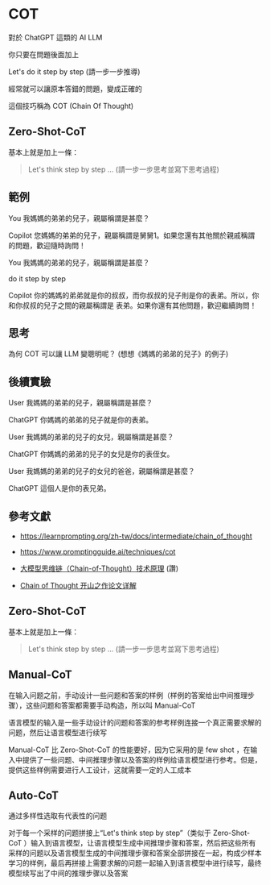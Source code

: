 # COT

對於 ChatGPT 這類的 AI LLM

你只要在問題後面加上

Let's do it step by step (請一步一步推導)

經常就可以讓原本答錯的問題，變成正確的

這個技巧稱為 COT (Chain Of Thought)

## Zero-Shot-CoT

基本上就是加上一條： 

> Let's think step by step ... (請一步一步思考並寫下思考過程)


## 範例

You
我媽媽的弟弟的兒子，親屬稱謂是甚麼？

Copilot
您媽媽的弟弟的兒子，親屬稱謂是舅舅1。如果您還有其他關於親戚稱謂的問題，歡迎隨時詢問！


You
我媽媽的弟弟的兒子，親屬稱謂是甚麼？

do it step by step

Copilot
你的媽媽的弟弟就是你的叔叔，而你叔叔的兒子則是你的表弟。所以，你和你叔叔的兒子之間的親屬稱謂是 表弟。如果你還有其他問題，歡迎繼續詢問！

## 思考

為何 COT 可以讓 LLM 變聰明呢？ (想想《媽媽的弟弟的兒子》的例子)

## 後續實驗

User
我媽媽的弟弟的兒子，親屬稱謂是甚麼？

ChatGPT
你媽媽的弟弟的兒子就是你的表弟。

User
我媽媽的弟弟的兒子的女兒，親屬稱謂是甚麼？

ChatGPT
你媽媽的弟弟的兒子的女兒是你的表侄女。

User
我媽媽的弟弟的兒子的女兒的爸爸，親屬稱謂是甚麼？

ChatGPT
這個人是你的表兄弟。


## 參考文獻

* https://learnprompting.org/zh-tw/docs/intermediate/chain_of_thought

* https://www.promptingguide.ai/techniques/cot


* [大模型思维链（Chain-of-Thought）技术原理](https://www.zhihu.com/tardis/zm/art/629087587?source_id=1003) (讚)
* [Chain of Thought 开山之作论文详解](https://zhuanlan.zhihu.com/p/582758381)

## Zero-Shot-CoT

基本上就是加上一條： 

> Let's think step by step ... (請一步一步思考並寫下思考過程)

## Manual-CoT

在输入问题之前，手动设计一些问题和答案的样例（样例的答案给出中间推理步骤），这些问题和答案都需要手动构造，所以叫 Manual-CoT

语言模型的输入是一些手动设计的问题和答案的参考样例连接一个真正需要求解的问题，然后让语言模型进行续写

Manual-CoT 比 Zero-Shot-CoT 的性能要好，因为它采用的是 few shot ，在输入中提供了一些问题、中间推理步骤以及答案的样例给语言模型进行参考。但是，提供这些样例需要进行人工设计，这就需要一定的人工成本

## Auto-CoT

通过多样性选取有代表性的问题

对于每一个采样的问题拼接上“Let's think step by step”（类似于 Zero-Shot-CoT ）输入到语言模型，让语言模型生成中间推理步骤和答案，然后把这些所有采样的问题以及语言模型生成的中间推理步骤和答案全部拼接在一起，构成少样本学习的样例，最后再拼接上需要求解的问题一起输入到语言模型中进行续写，最终模型续写出了中间的推理步骤以及答案
